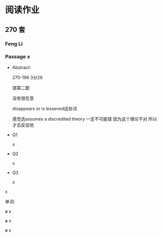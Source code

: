 # 阅读作业

## 270 套

### Feng Li

### Passage x

- Abstract:

  270-196 3分29 

  错第二题

  没有很在意

  disappears or is lessened这些词

  感觉选assumes a discredited theory 一定不可能错 因为这个理论不对 所以才去反驳他

  

- Q1

  x

- Q2

  x

- Q3

  x

x

单词:

**x** x

**x** x

**x** x